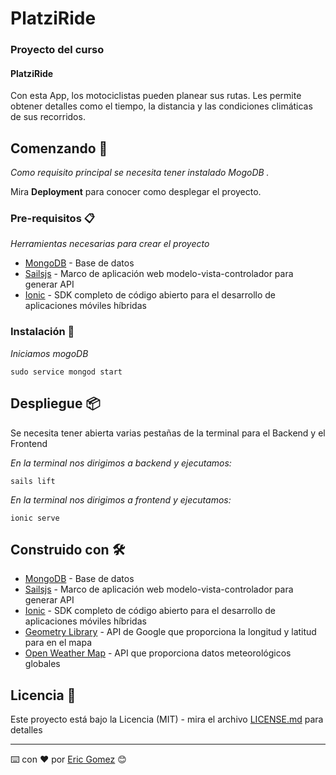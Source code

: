 # PlatziRide

### Proyecto del curso
#### PlatziRide
Con esta App, los motociclistas pueden planear sus rutas. Les permite obtener detalles como el tiempo, la distancia y las condiciones climáticas de sus recorridos.

## Comenzando 🚀

_Como requisito principal se necesita tener instalado MogoDB ._

Mira **Deployment** para conocer como desplegar el proyecto.


### Pre-requisitos 📋

_Herramientas necesarias para crear el proyecto_

* [MongoDB](https://www.digitalocean.com/community/tutorials/how-to-install-mongodb-on-ubuntu-20-04-es) - Base de datos
* [Sailsjs](https://sailsjs.com/get-started) - Marco de aplicación web modelo-vista-controlador para generar API
* [Ionic](https://ionicframework.com/docs/intro/cli) - SDK completo de código abierto para el desarrollo de aplicaciones móviles híbridas 

### Instalación 🔧


_Iniciamos mogoDB_

```
sudo service mongod start

```


## Despliegue 📦

Se necesita tener abierta varias pestañas de la terminal para el Backend y el Frontend

_En la terminal nos dirigimos a backend y ejecutamos:_

```
sails lift 

```
_En la terminal nos dirigimos a frontend y ejecutamos:_

```
ionic serve

```

## Construido con 🛠️


* [MongoDB](https://www.digitalocean.com/community/tutorials/how-to-install-mongodb-on-ubuntu-20-04-es) - Base de datos
* [Sailsjs](https://sailsjs.com/get-started) - Marco de aplicación web modelo-vista-controlador para generar API
* [Ionic](https://ionicframework.com/docs/intro/cli) - SDK completo de código abierto para el desarrollo de aplicaciones móviles híbridas 
* [Geometry Library](https://developers.google.com/maps/documentation/javascript/geometry#maps_geometry_encodings-javascript) - API de Google que proporciona la longitud y latitud para en el mapa
* [Open Weather Map](https://openweathermap.org/) - API que proporciona datos meteorológicos globales


## Licencia 📄

Este proyecto está bajo la Licencia (MIT) - mira el archivo [LICENSE.md](LICENSE.md) para detalles





---
⌨️ con ❤️ por [Eric Gomez](https://github.com/ericgomez) 😊